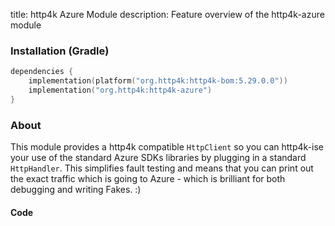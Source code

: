 title: http4k Azure Module
description: Feature overview of the http4k-azure module

### Installation (Gradle)

```kotlin
dependencies {
    implementation(platform("org.http4k:http4k-bom:5.29.0.0"))
    implementation("org.http4k:http4k-azure")
}
```

### About
This module provides a http4k compatible `HttpClient` so you can http4k-ise your use of the standard Azure SDKs libraries by plugging in a standard `HttpHandler`. This simplifies fault testing and means that you can print out the exact traffic which is going to Azure - which is brilliant for both debugging and writing Fakes. :)

#### Code [<img class="octocat"/>](https://github.com/http4k/http4k/blob/master/src/docs/guide/reference/aws/example_sdk.kt)

<script src="https://gist-it.appspot.com/https://github.com/http4k/http4k/blob/master/src/docs/guide/reference/azure/example_sdk.kt"></script>
